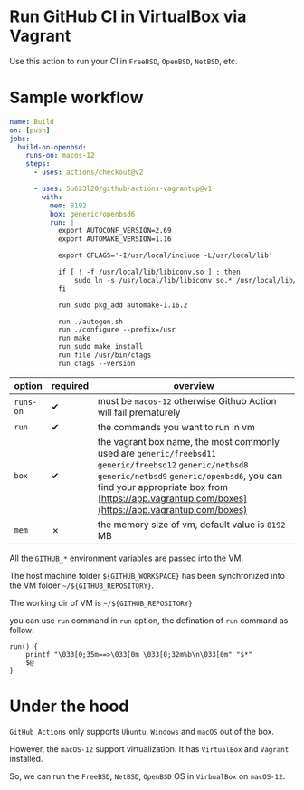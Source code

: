 # Run GitHub CI in VirtualBox via Vagrant

Use this action to run your CI in `FreeBSD`, `OpenBSD`, `NetBSD`, etc.

# Sample workflow

```yml
name: Build
on: [push]
jobs:
  build-on-openbsd:
    runs-on: macos-12
    steps:
      - uses: actions/checkout@v2

      - uses: 5u623l20/github-actions-vagrantup@v1
        with:
          mem: 8192
          box: generic/openbsd6
          run: |
            export AUTOCONF_VERSION=2.69
            export AUTOMAKE_VERSION=1.16

            export CFLAGS='-I/usr/local/include -L/usr/local/lib'

            if [ ! -f /usr/local/lib/libiconv.so ] ; then
                sudo ln -s /usr/local/lib/libiconv.so.* /usr/local/lib/libiconv.so
            fi

            run sudo pkg_add automake-1.16.2

            run ./autogen.sh
            run ./configure --prefix=/usr
            run make
            run sudo make install
            run file /usr/bin/ctags
            run ctags --version
```

|option|required|overview|
|-|-|-|
|`runs-on`|✔︎|must be `macos-12` otherwise Github Action will fail prematurely |
|`run`|✔︎|the commands you want to run in vm|
|`box`|✔︎|the vagrant box name, the most commonly used are `generic/freebsd11` `generic/freebsd12` `generic/netbsd8` `generic/netbsd9` `generic/openbsd6`, you can find your appropriate box from [https://app.vagrantup.com/boxes](https://app.vagrantup.com/boxes)|
|`mem`|✗|the memory size of vm, default value is `8192` MB|

All the `GITHUB_*` environment variables are passed into the VM.

The host machine folder `${GITHUB_WORKSPACE}` has been synchronized into the VM folder `~/${GITHUB_REPOSITORY}`.

The working dir of VM is `~/${GITHUB_REPOSITORY}`

you can use `run` command in `run` option, the defination of `run` command as follow:
```
run() {
    printf "\033[0;35m==>\033[0m \033[0;32m%b\n\033[0m" "$*"
    $@
}
```

# Under the hood

`GitHub Actions` only supports `Ubuntu`, `Windows` and `macOS` out of the box.

However, the `macOS-12` support virtualization. It has `VirtualBox` and `Vagrant` installed.

So, we can run the `FreeBSD`, `NetBSD`, `OpenBSD` OS in `VirbualBox` on `macOS-12`.
